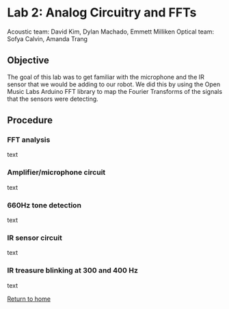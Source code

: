# Lab 2: Analog Circuitry and FFTs
Acoustic team: David Kim, Dylan Machado, Emmett Milliken
Optical team: Sofya Calvin, Amanda Trang


## Objective 
The goal of this lab was to get familiar with the microphone and the IR sensor that we would be adding to our robot. We did this by using the Open Music Labs Arduino FFT library to map the Fourier Transforms of the signals that the sensors were detecting.

## Procedure

### FFT analysis
text

### Amplifier/microphone circuit
text

### 660Hz tone detection
text

### IR sensor circuit
text

### IR treasure blinking at 300 and 400 Hz
text

[Return to home](https://sofyacalvin.github.io/ece3400-group3/)
